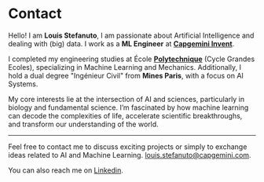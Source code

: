 # Contact

Hello! I am **Louis Stefanuto**, I am passionate about Artificial Intelligence and dealing with (big) data. I work as a **ML Engineer** at [**Capgemini Invent**](https://www.capgemini.com/about-us/who-we-are/our-brands/capgemini-invent/).

I completed my engineering studies at École [**Polytechnique**](https://programmes.polytechnique.edu/cycle-ingenieur-polytechnicien/cycle-ingenieur-polytechnicien) (Cycle Grandes Ecoles), specializing in Machine Learning and Mechanics. Additionally, I hold a dual degree "Ingénieur Civil" from **Mines Paris**, with a focus on AI Systems.

My core interests lie at the intersection of AI and sciences, particularly in biology and fundamental science. I’m fascinated by how machine learning can decode the complexities of life, accelerate scientific breakthroughs, and transform our understanding of the world.

---

Feel free to contact me to discuss exciting projects or simply to exchange ideas related to AI and Machine Learning. <louis.stefanuto@capgemini.com>.

You can also reach me on [Linkedin](https://www.linkedin.com/in/louis-stefanuto/).

